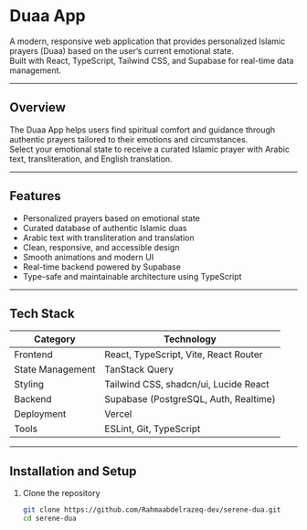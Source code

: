 Duaa App
========

A modern, responsive web application that provides personalized Islamic prayers (Duaa) based on the user’s current emotional state.  
Built with React, TypeScript, Tailwind CSS, and Supabase for real-time data management.

---

Overview
--------

The Duaa App helps users find spiritual comfort and guidance through authentic prayers tailored to their emotions and circumstances.  
Select your emotional state to receive a curated Islamic prayer with Arabic text, transliteration, and English translation.

---

Features
--------

- Personalized prayers based on emotional state  
- Curated database of authentic Islamic duas  
- Arabic text with transliteration and translation  
- Clean, responsive, and accessible design  
- Smooth animations and modern UI  
- Real-time backend powered by Supabase  
- Type-safe and maintainable architecture using TypeScript

---

Tech Stack
-----------

| Category | Technology |
|-----------|-------------|
| Frontend | React, TypeScript, Vite, React Router |
| State Management | TanStack Query |
| Styling | Tailwind CSS, shadcn/ui, Lucide React |
| Backend | Supabase (PostgreSQL, Auth, Realtime) |
| Deployment | Vercel |
| Tools | ESLint, Git, TypeScript |

---

Installation and Setup
----------------------

1. Clone the repository  
   ```bash
   git clone https://github.com/Rahmaabdelrazeq-dev/serene-dua.git
   cd serene-dua
